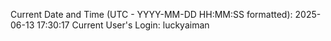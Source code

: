 Current Date and Time (UTC - YYYY-MM-DD HH:MM:SS formatted): 2025-06-13 17:30:17
Current User's Login: luckyaiman
